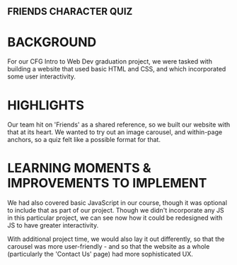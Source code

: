 ## FRIENDS CHARACTER QUIZ ##

# BACKGROUND #
For our CFG Intro to Web Dev graduation project, we were tasked with building a website that used basic HTML and CSS, and which incorporated some user interactivity.

# HIGHLIGHTS # 
Our team hit on 'Friends' as a shared reference, so we built our website with that at its heart. We wanted to try out an image carousel, and within-page anchors, so a quiz felt like a possible format for that.

# LEARNING MOMENTS & IMPROVEMENTS TO IMPLEMENT #
We had also covered basic JavaScript in our course, though it was optional to include that as part of our project. Though we didn't incorporate any JS in this particular project, we can see now how it could be redesigned with JS to have greater interactivity. 

With additional project time, we would also lay it out differently, so that the carousel was more user-friendly - and so that the website as a whole (particularly the 'Contact Us' page) had more sophisticated UX. 